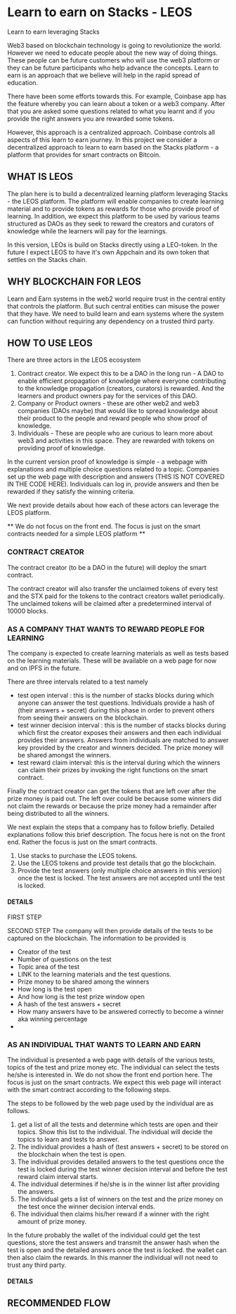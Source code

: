 # Learn to earn on Stacks - LEOS
Learn to earn leveraging Stacks 

Web3 based on blockchain technology is going to revolutionize the world. However we need to educate people about the new way of doing things. These people can be future customers who will use the web3 platform or they can be future participants who help advance the concepts. Learn to earn is an approach that we believe will help in the rapid spread of education.

There have been some efforts towards this. For example, Coinbase app has the feature whereby you can learn about a token or a web3 company. After that you are asked some questions related to what you learnt and if you provide the right answers you are rewarded some tokens.

However, this approach is a centralized approach. Coinbase controls all aspects of this learn to earn journey.  In this project we consider a decentralized approach to learn to earn based on the Stacks platform - a platform that provides for smart contracts on Bitcoin.


## WHAT IS LEOS

The plan here is to build a decentralized learning platform leveraging Stacks - the LEOS platform. The platform will enable companies to create learning material and to provide tokens as rewards for those who provide proof of learning. In addition, we expect this platform to be used by various teams structured as DAOs as they seek to reward the creators and curators of knowledge while the learners will pay for the learnings.

In this version, LEOs is build on Stacks directly using a LEO-token. In the future I expect LEOS to have it's own Appchain and its own token that settles on the Stacks chain. 

## WHY BLOCKCHAIN FOR LEOS

Learn and Earn systems in the web2 world require trust in the central entity that controls the platform. But such central entities can misuse the power that they have.  We need to build learn and earn systems where the system can function without requiring any dependency on a trusted third party. 

## HOW TO USE LEOS

There are three actors in the LEOS ecosystem 

1. Contract creator. We expect this to be a DAO in the long run - A DAO to enable efficient propagation of knowledge where everyone contributing to the knowledge propagation (creators, curators) is rewarded.  And the learners and product owners pay for the services of this DAO.
2. Company or Product owners - these are other web2 and web3 companies (DAOs maybe) that would like to spread knowledge about their product to the people and reward people who show proof of knowledge.
3. Individuals - These are people who are curious to learn more about web3 and activities in this space. They are rewarded with tokens on providing proof of knowledge. 

In the current version proof of knowledge is simple - a webpage with explanations and multiple choice questions related to a topic. 
Companies set up the web page with description and answers (THIS IS NOT COVERED IN THE CODE HERE). Individuals can log in, provide answers and then be rewarded if they satisfy the winning criteria. 

We next provide details about how each of these actors can leverage the LEOS platform. 

** We do not focus on the front end. The focus is just on the smart contracts needed for a simple LEOS platform **


### CONTRACT CREATOR
The contract creator (to be a DAO in the future) will deploy the smart contract. 

The contract creator will also transfer the unclaimed tokens of every test and the STX paid for the tokens to the contract creators wallet periodically.  The unclaimed tokens will be claimed after a predetermined interval of 10000 blocks.

### AS A COMPANY THAT WANTS TO REWARD PEOPLE FOR LEARNING

The company is expected to create learning materials as well as tests based on the learning materials. These will be available on a web page for now and on IPFS in the future. 

There are three intervals related to a test namely
- test open interval : this is the number of stacks blocks during which anyone can answer the test questions. Individuals provide a hash of (their answers + secret) during this phase in order to prevent others from seeing their answers on the blockchain.
- test winner decision interval : this is the number of stacks blocks during which first the creator exposes their answers and then each individual provides their answers.  Answers from individuals are matched to answer key provided by the creator and winners decided. The prize money will be shared amongst the winners. 
- test reward claim interval: this is the interval during which the winners can claim their prizes by invoking the right functions on the smart contract. 

Finally the contract creator can get the tokens that are left over after the prize money is paid out. The left over could be because some winners did not claim the rewards or because the prize money had a remainder after being distributed to all the winners.

We next explain the steps that a company has to follow briefly.  Detailed explanations follow this brief description. The focus here is not on the front end. Rather the focus is just on the smart contracts. 

1. Use stacks to purchase the LEOS tokens.
2. Use the LEOS tokens and provide test details that go the blockchain.
3. Provide the test answers (only multiple choice answers in this version) once the test is locked. The test answers are not accepted until the test is locked. 

#### DETAILS

FIRST STEP

SECOND STEP 
The company will then provide details of the tests to be captured on the blockchain. The information to be provided is 
- Creator of the test
- Number of questions on the test
- Topic area of the test 
- LINK to the learning materials and the test questions. 
- Prize money to be shared among the winners 
- How long is the test open 
- And how long is the test prize window open 
- A hash of the test answers + secret 
- How many answers have to be answered correctly to become a winner aka winning percentage 
- 


### AS AN INDIVIDUAL THAT WANTS TO LEARN AND EARN 
The individual is presented a web page with details of the various tests, topics of the test and prize money etc. The individual can select the tests he/she is interested in.  We do not show the front end portion here. The focus is just on the smart contracts.  We expect this web page will interact with the smart contract according to the following steps.  

The steps to be followed by the web page used by the individual are as follows. 
1. get a list of all the tests and determine which tests are open and their topics. Show this list to the individual. The individual will decide the topics to learn and tests to answer. 
2. The individual provides a hash of (test answers + secret) to be stored on the blockchain when the test is open. 
3. The individual provides detailed answers to the test questions once the test is locked during the test winner decision interval and before the test reward claim interval starts. 
4. The individual determines if he/she is in the winner list after providing the answers. 
5. The individual gets a list of winners on the test and the prize money on the test once the winner decision interval ends. 
6. The individual then claims his/her reward if a winner with the right amount of prize money.

In the future probably the wallet of the individual could get the test questions, store the test answers and transmit the answer hash when the test is open and the detailed answers once the test is locked. the wallet can then also claim the rewards.  In this manner the individual will not need to trust any third party. 

#### DETAILS



## RECOMMENDED FLOW 


